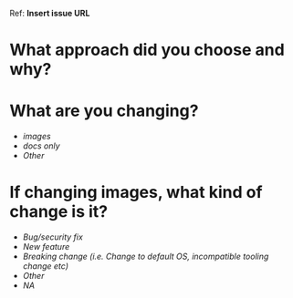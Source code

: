 Ref: **Insert issue URL**

# What approach did you choose and why?

# What are you changing?

<!-- Select one option. -->
- *images* <!-- (`target:images`) -->
- *docs only* <!-- (`target:docs-only`) -->
- *Other* <!-- (`target:other`) -->

# If changing images, what kind of change is it?

<!-- Select one option. -->
- *Bug/security fix* <!-- (`change:bugfix`) -->
- *New feature* <!-- (`change:feature`) -->
- *Breaking change (i.e. Change to default OS, incompatible tooling change etc)* <!-- (`change:breaking`) -->
- *Other* <!-- (`change:other`) -->
- *NA* <!-- (`change:na`) -->
